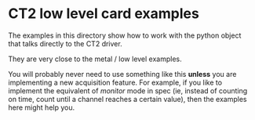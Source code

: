 # CT2 low level card examples

The examples in this directory show how to work with the python
object that talks directly to the CT2 driver.

They are very close to the metal / low level examples.

You will probably never need to use something like this **unless** you are
implementing a new acquisition feature. For example, if you like to implement
the equivalent of *monitor* mode in spec (ie, instead of counting on time,
count until a channel reaches a certain value), then the examples here
might help you.
